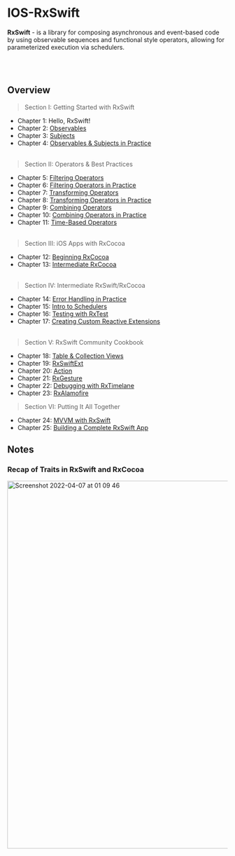 # IOS-RxSwift

**RxSwift** - is a library for composing asynchronous and event-based code by using observable sequences and functional style operators, allowing for parameterized execution via schedulers.

<br> </br>
## Overview
> Section I: Getting Started with RxSwift
- Chapter 1: Hello, RxSwift! 
- Chapter 2: [Observables](https://github.com/yegorskikh/IOS-RxSwift/blob/main/Section%201/02-observable/RxPlayground/RxSwiftPlayground.playground/Pages/Chapter.xcplaygroundpage/Contents.swift)
- Chapter 3: [Subjects](https://github.com/yegorskikh/IOS-RxSwift/blob/main/Section%201/03-subjects/RxPlayground/RxSwiftPlayground.playground/Contents.swift)
- Chapter 4: [Observables & Subjects in Practice](https://github.com/yegorskikh/IOS-RxSwift/tree/main/Section%201/04-observables-in-practice/Combinestagram/Combinestagram)
<br> </br>
> Section II: Operators & Best Practices
- Chapter 5: [Filtering Operators](https://github.com/yegorskikh/IOS-RxSwift/blob/main/Section%202/05-filtering-operators/RxPlayground/RxSwiftPlayground.playground/Contents.swift)
- Chapter 6: [Filtering Operators in Practice](https://github.com/yegorskikh/IOS-RxSwift/tree/main/Section%202/06-filtering-operators-in-practice/Combinestagram)
- Chapter 7: [Transforming Operators](https://github.com/yegorskikh/IOS-RxSwift/blob/main/Section%202/07-transforming-operators/RxPlayground/RxSwiftPlayground.playground/Contents.swift)
- Chapter 8: [Transforming Operators in Practice](https://github.com/yegorskikh/IOS-RxSwift/tree/main/Section%202/08-transforming-operators-in-practice/GitFeed)
- Chapter 9: [Combining Operators](https://github.com/yegorskikh/IOS-RxSwift/blob/main/Section%202/09-combining-operators/RxSwiftPlayground/RxSwiftPlayground.playground/Contents.swift)
- Chapter 10: [Combining Operators in Practice](https://github.com/yegorskikh/IOS-RxSwift/tree/main/Section%202/10-combining-operators-in-practice/OurPlanet)
- Chapter 11: [Time-Based Operators](https://github.com/yegorskikh/IOS-RxSwift/tree/main/Section%202/11-time-based-operators/RxSwiftPlayground/RxSwiftPlayground.playground/Pages)
<br> </br>
> Section III: iOS Apps with RxCocoa 
- Chapter 12: [Beginning RxCocoa](https://github.com/yegorskikh/IOS-RxSwift/tree/main/Section%203/12-beginning-rxcocoa/Wundercast/Wundercast)
- Chapter 13: [Intermediate RxCocoa](https://github.com/yegorskikh/IOS-RxSwift/tree/main/Section%203/13-intermediate-rxcocoa/Wundercast/Wundercast)
<br> </br>
> Section IV: Intermediate RxSwift/RxCocoa
- Chapter 14: [Error Handling in Practice](https://github.com/yegorskikh/IOS-RxSwift/tree/main/Section%204/14-error-handling-in-practice/Wundercast/Wundercast)
- Chapter 15: [Intro to Schedulers](https://github.com/yegorskikh/IOS-RxSwift/tree/main/Section%204/15-intro-to-schedulers/Schedulers/Schedulers)
- Chapter 16: [Testing with RxTest](https://github.com/yegorskikh/IOS-RxSwift/tree/main/Section%204/16-testing-with-rxtests/Testing/TestingTests)
- Chapter 17: [Creating Custom Reactive Extensions](https://github.com/yegorskikh/IOS-RxSwift/tree/main/Section%204/17-creating-custom-reactive-extension/iGif)
<br> </br>
> Section V: RxSwift Community Cookbook
- Chapter 18: [Table & Collection Views](https://github.com/yegorskikh/IOS-RxSwift/blob/main/Section%205/18-table-collection-views/TableAndCollectionView.swift)
- Chapter 19: [RxSwiftExt](https://github.com/yegorskikh/IOS-RxSwift/blob/main/Section%205/19-rx-swift-ext/RxSwiftExt.swift)
- Chapter 20: [Action](https://github.com/yegorskikh/IOS-RxSwift/blob/main/Section%205/20-action/action.swift)
- Chapter 21: [RxGesture](https://github.com/yegorskikh/IOS-RxSwift/blob/main/Section%205/21-rx-gesture/rx-gesture.swift)
- Chapter 22: [Debugging with RxTimelane](https://github.com/yegorskikh/IOS-RxSwift/tree/main/Section%205/22-rx-timelane/Combinestagram/Combinestagram)
- Chapter 23: [RxAlamofire](https://github.com/yegorskikh/IOS-RxSwift/blob/main/Section%205/23-rx-alamofire/RxAlamofire.swift)
> Section VI: Putting It All Together
- Chapter 24: [MVVM with RxSwift](https://github.com/yegorskikh/IOS-RxSwift/tree/main/Section%206/24-mvvm-with-rxswift/Tweetie)
- Chapter 25: [Building a Complete RxSwift App](https://github.com/yegorskikh/IOS-RxSwift/tree/main/Section%206/25-building-complete-rxswift-app/QuickTodo) 

## Notes
### Recap of Traits in RxSwift and RxCocoa
<img width="840" alt="Screenshot 2022-04-07 at 01 09 46" src="https://user-images.githubusercontent.com/60622982/162081544-18e5c2bc-4b01-492c-9f3c-1ec0253ade55.png">

